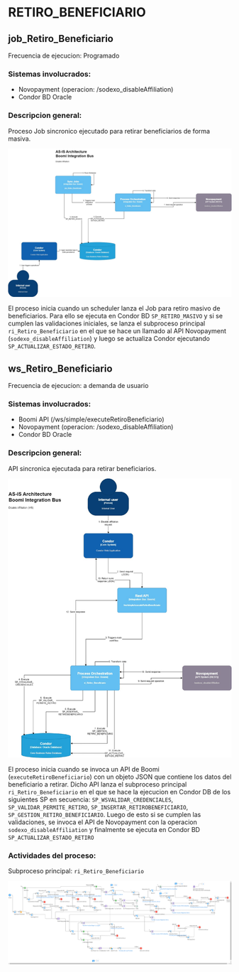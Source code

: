 # RETIRO_BENEFICIARIO

## job_Retiro_Beneficiario

Frecuencia de ejecucion: Programado

### Sistemas involucrados: 

- Novopayment (operacion: /sodexo_disableAffiliation)
- Condor BD Oracle


### Descripcion general:
Proceso Job sincronico ejecutado para retirar beneficiarios de forma masiva.   

![Diagrama del proceso](<assets/Pluxee_flowDiagrams_v3-AS-IS Job Disable Affiliation.jpg>)

El proceso inicia cuando un scheduler lanza el Job para retiro masivo de beneficiarios. Para ello se ejecuta en Condor BD `SP_RETIRO_MASIVO` y si se cumplen las validaciones iniciales, se lanza el subproceso principal `ri_Retiro_Beneficiario` en el que se hace un llamado al API Novopayment (`sodexo_disableAffiliation`) y luego se actualiza Condor ejecutando `SP_ACTUALIZAR_ESTADO_RETIRO`.



## ws_Retiro_Beneficiario

Frecuencia de ejecucion: a demanda de usuario

### Sistemas involucrados: 

- Boomi API (/ws/simple/executeRetiroBeneficiario)
- Novopayment (operacion: /sodexo_disableAffiliation)
- Condor BD Oracle


### Descripcion general:
API sincronica ejecutada para retirar beneficiarios.   

![Diagrama del proceso](<assets/Pluxee_flowDiagrams_v3-AS-IS WS Disable Affiliation.jpg>)

El proceso inicia cuando se invoca un API de Boomi (`executeRetiroBeneficiario`) con un objeto JSON que contiene los datos del beneficiario a retirar.  Dicho API lanza el subproceso principal `ri_Retiro_Beneficiario` en el que se hace la ejecucion en Condor DB de los siguientes SP en secuencia: `SP_WSVALIDAR_CREDENCIALES`, `SP_VALIDAR_PERMITE_RETIRO`, `SP_INSERTAR_RETIROBENEFICIARIO`, `SP_GESTION_RETIRO_BENEFICIARIO`. Luego de esto si se cumplen las validaciones, se invoca el API de Novopayment con la operacion `sodexo_disableAffiliation` y finalmente se ejecuta en Condor BD `SP_ACTUALIZAR_ESTADO_RETIRO`


### Actividades del proceso: 
Subproceso principal: `ri_Retiro_Beneficiario`

![Proceso](assets/ri_Retiro_Beneficiario.png)




